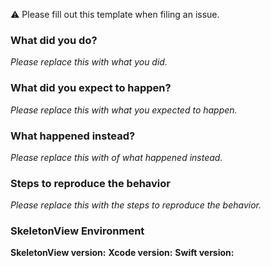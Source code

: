 ⚠️ Please fill out this template when filing an issue.

### What did you do?

*Please replace this with what you did.*

### What did you expect to happen?

*Please replace this with what you expected to happen.*

### What happened instead?

*Please replace this with of what happened instead.*  

### Steps to reproduce the behavior

*Please replace this with the steps to reproduce the behavior.*

### SkeletonView Environment

**SkeletonView version:**
**Xcode version:**
**Swift version:**
